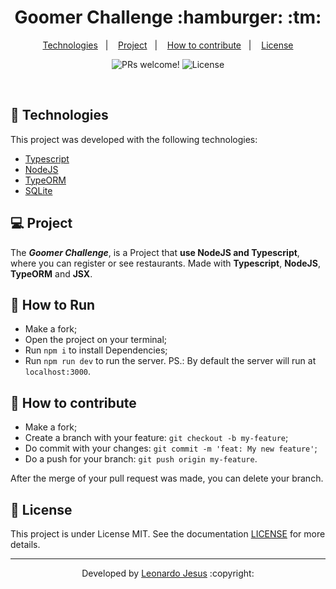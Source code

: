 
<p align="center">
	<h1 align="center">Goomer Challenge :hamburger: :tm:</h1>
</p>

<p align="center">
  <a href="#-Technologies">Technologies</a>&nbsp;&nbsp;&nbsp;|&nbsp;&nbsp;&nbsp;
  <a href="#-Project">Project</a>&nbsp;&nbsp;&nbsp;|&nbsp;&nbsp;&nbsp;
  <a href="#-How-to-contribute">How to contribute</a>&nbsp;&nbsp;&nbsp;|&nbsp;&nbsp;&nbsp;
  <a href="#memo-license">License</a>
</p>

<p align="center">
 <img src="https://img.shields.io/static/v1?label=PRs&message=welcome&color=7159c1&labelColor=000000" alt="PRs welcome!" />

  <img alt="License" src="https://img.shields.io/static/v1?label=license&message=MIT&color=7159c1&labelColor=000000">
</p>

<br>

## 🚀 Technologies

This project was developed with the following technologies:

- [Typescript](https://www.typescriptlang.org/)
- [NodeJS](https://nodejs.org/)
- [TypeORM](https://typeorm.io/)
- [SQLite](https://www.sqlite.org/index.html)

## 💻 Project

The ***Goomer Challenge***,  is a Project that **use NodeJS and Typescript**, where you can register or see restaurants. Made with **Typescript**, **NodeJS**, **TypeORM** and **JSX**.

## 🏃 How to Run
- Make a fork;
- Open the project on your terminal;
- Run `npm i` to install Dependencies;
- Run `npm run dev` to run the server.
PS.: By default the server will run at `localhost:3000`.

## 🤔 How to contribute

- Make a fork;
- Create a branch with your feature: `git checkout -b my-feature`;
- Do commit with your changes: `git commit -m 'feat: My new feature'`;
- Do a push for your branch: `git push origin my-feature`.

After the merge of your pull request was made, you can delete your branch.

## :memo: License

This project is under License MIT. See the documentation [LICENSE](LICENSE) for more details.

---

<p align="center">Developed by <a href="https://www.linkedin.com/in/leonardojesus02/">Leonardo Jesus</a> :copyright:
